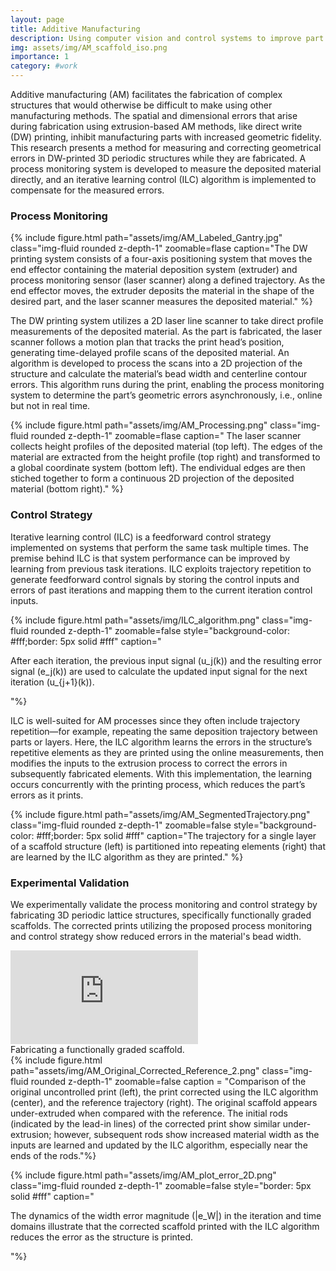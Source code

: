 ```yaml
---
layout: page
title: Additive Manufacturing 
description: Using computer vision and control systems to improve part fidelity.
img: assets/img/AM_scaffold_iso.png
importance: 1
category: #work
---
```


Additive manufacturing (AM) facilitates the fabrication of complex structures that would otherwise be difficult to make using other manufacturing methods. The spatial and dimensional errors that arise during fabrication using extrusion-based AM methods, like direct write (DW) printing, inhibit manufacturing parts with increased geometric fidelity. This research presents a method for measuring and correcting geometrical errors in DW-printed 3D periodic structures while they are fabricated. A process monitoring system is developed to measure the deposited material directly, and an iterative learning control (ILC) algorithm is implemented to compensate for the measured errors.

### Process Monitoring

<div class="row mt-3">
    <div class="col-sm mt-3 mt-md-0">
        {% include figure.html path="assets/img/AM_Labeled_Gantry.jpg" class="img-fluid rounded z-depth-1" zoomable=flase
        caption="The DW printing system consists of a four-axis positioning system that moves the end effector containing the material deposition system (extruder) and process monitoring sensor (laser scanner) along a defined trajectory. As the end effector moves, the extruder deposits the material in the shape of the desired part, and the laser scanner measures the deposited material." %}
    </div>
</div>

The DW printing system utilizes a 2D laser line scanner to take direct profile measurements of the deposited material. As the part is fabricated, the laser scanner follows a motion plan that tracks the print head’s position, generating time-delayed profile scans of the deposited material. An algorithm is developed to process the scans into a 2D projection of the structure and calculate the material’s bead width and centerline contour errors. This algorithm runs during the print, enabling the process monitoring system to determine the part’s geometric errors asynchronously, i.e., online but not in real time.

{% include figure.html path="assets/img/AM_Processing.png" class="img-fluid rounded z-depth-1" zoomable=flase
        caption=" The laser scanner collects height profiles of the deposited material (top left). The edges of the material are extracted from the height profile (top right) and transformed to a global coordinate system (bottom left). The endividual edges are then stiched together to form a continuous 2D projection of the deposited material (bottom right)." %}


### Control Strategy

Iterative learning control (ILC) is a feedforward control strategy implemented on systems that perform the same task multiple times. The premise behind ILC is that system performance can be improved by learning from previous task iterations. ILC exploits trajectory repetition to generate feedforward control signals by storing the control inputs and errors of past iterations and mapping them to the current iteration control inputs.

{% include figure.html path="assets/img/ILC_algorithm.png" class="img-fluid rounded z-depth-1" zoomable=false style="background-color: #fff;border: 5px solid #fff"
    caption="<p>After each iteration, the previous input signal \(u_j(k)\) and the resulting error signal \(e_j(k)\) are used to calculate the updated input signal for the next iteration \(u_{j+1}(k)\).</p>"%}

ILC is well-suited for AM processes since they often include trajectory repetition—for example, repeating the same deposition trajectory between parts or layers. Here, the ILC algorithm learns the errors in the structure’s repetitive elements as they are printed using the online measurements, then modifies the inputs to the extrusion process to correct the errors in subsequently fabricated elements. With this implementation, the learning occurs concurrently with the printing process, which reduces the part’s errors as it prints.

<div class="row mt-3">
    <div class="col-sm mt-3 mt-md-0">
        {% include figure.html path="assets/img/AM_SegmentedTrajectory.png" class="img-fluid rounded z-depth-1" zoomable=false style="background-color: #fff;border: 5px solid #fff"
        caption="The trajectory for a single layer of a scaffold structure (left) is partitioned into repeating elements (right) that are learned by the ILC algorithm as they are printed." %}
    </div>
</div>

### Experimental Validation

We experimentally validate the process monitoring and control strategy by fabricating 3D periodic lattice structures, specifically functionally graded scaffolds. The corrected prints utilizing the proposed process monitoring and control strategy show reduced errors in the material's bead width.

<div class="video-container">
<iframe src="https://www.youtube.com/embed/9qlxqjawbMU" title="YouTube video player" frameborder="0" allow="accelerometer; autoplay; clipboard-write; encrypted-media; gyroscope; picture-in-picture; web-share" allowfullscreen class="img-fluid rounded z-depth-1"> </iframe>
</div>
<div class="caption">
    Fabricating a functionally graded scaffold.
</div>



<div class="row mt-3">
    <div class="col-sm mt-3 mt-md-0">
        {% include figure.html path="assets/img/AM_Original_Corrected_Reference_2.png" class="img-fluid rounded z-depth-1" zoomable=false 
        caption = "Comparison of the original uncontrolled print (left), the print corrected using the ILC algorithm (center), and the reference trajectory (right). The original scaffold appears under-extruded when compared with the reference. The initial rods (indicated by the lead-in lines) of the corrected print show similar under-extrusion; however, subsequent rods show increased material width as the inputs are learned and updated by the ILC algorithm, especially near the ends of the rods."%}
    </div>
</div>

{% include figure.html path="assets/img/AM_plot_error_2D.png" class="img-fluid rounded z-depth-1" zoomable=false style="border: 5px solid #fff"
caption="<p>The dynamics of the width error magnitude \(|e_W|\) in the iteration and time domains illustrate that the corrected scaffold printed with the ILC algorithm reduces the error as the structure is printed.</p>"%}
